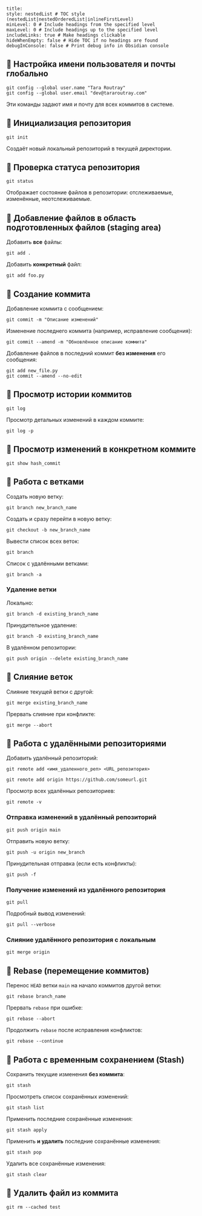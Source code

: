 ```table-of-contents
title: 
style: nestedList # TOC style (nestedList|nestedOrderedList|inlineFirstLevel)
minLevel: 0 # Include headings from the specified level
maxLevel: 0 # Include headings up to the specified level
includeLinks: true # Make headings clickable
hideWhenEmpty: false # Hide TOC if no headings are found
debugInConsole: false # Print debug info in Obsidian console
```



## 🔹 Настройка имени пользователя и почты глобально

```
git config --global user.name "Tara Routray"
git config --global user.email "dev@tararoutray.com"
```

Эти команды задают имя и почту для всех коммитов в системе.

## 🔹 Инициализация репозитория

```
git init
```

Создаёт новый локальный репозиторий в текущей директории.

## 🔹 Проверка статуса репозитория

```
git status
```

Отображает состояние файлов в репозитории: отслеживаемые, изменённые, неотслеживаемые.

## 🔹 Добавление файлов в область подготовленных файлов (staging area)

Добавить **все** файлы:

```
git add .
```

Добавить **конкретный** файл:

```
git add foo.py
```

## 🔹 Создание коммита

Добавление коммита с сообщением:

```
git commit -m "Описание изменений"
```

Изменение последнего коммита (например, исправление сообщения):

```
git commit --amend -m "Обновлённое описание коммита"
```

Добавление файлов в последний коммит **без изменения** его сообщения:

```
git add new_file.py
git commit --amend --no-edit
```

## 🔹 Просмотр истории коммитов

```
git log
```

Просмотр детальных изменений в каждом коммите:

```
git log -p
```

## 🔹 Просмотр изменений в конкретном коммите

```
git show hash_commit
```

## 🔹 Работа с ветками

Создать новую ветку:

```
git branch new_branch_name
```

Создать и сразу перейти в новую ветку:

```
git checkout -b new_branch_name
```

Вывести список всех веток:

```
git branch
```

Список с удалёнными ветками:

```
git branch -a
```

### Удаление ветки

Локально:

```
git branch -d existing_branch_name
```

Принудительное удаление:

```
git branch -D existing_branch_name
```

В удалённом репозитории:

```
git push origin --delete existing_branch_name
```

## 🔹 Слияние веток

Слияние текущей ветки с другой:

```
git merge existing_branch_name
```

Прервать слияние при конфликте:

```
git merge --abort
```

## 🔹 Работа с удалёнными репозиториями

Добавить удалённый репозиторий:

```
git remote add <имя_удаленного_реп> <URL_репозитория>
```

```
git remote add origin https://github.com/someurl.git
```

Просмотр всех удалённых репозиториев:

```
git remote -v
```

### Отправка изменений в удалённый репозиторий

```
git push origin main
```

Отправить новую ветку:

```
git push -u origin new_branch
```

Принудительная отправка (если есть конфликты):

```
git push -f
```

### Получение изменений из удалённого репозитория

```
git pull
```

Подробный вывод изменений:

```
git pull --verbose
```

### Слияние удалённого репозитория с локальным

```
git merge origin
```

## 🔹 Rebase (перемещение коммитов)

Перенос `HEAD` ветки `main` на начало коммитов другой ветки:

```
git rebase branch_name
```

Прервать `rebase` при ошибке:

```
git rebase --abort
```

Продолжить `rebase` после исправления конфликтов:

```
git rebase --continue
```

## 🔹 Работа с временным сохранением (Stash)

Сохранить текущие изменения **без коммита**:

```
git stash
```

Просмотреть список сохранённых изменений:

```
git stash list
```

Применить последние сохранённые изменения:

```
git stash apply
```

Применить **и удалить** последние сохранённые изменения:

```
git stash pop
```

Удалить все сохранённые изменения:
```
git stash clear
```

## 🔹 Удалить файл из коммита
```
git rm --cached test
```